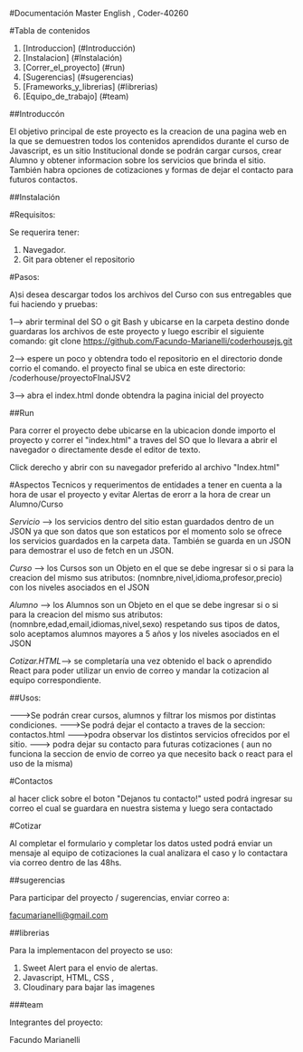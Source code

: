 #Documentación Master English , Coder-40260

#Tabla de contenidos
1. [Introduccion] (#Introducción)
2. [Instalacion] (#Instalación)
3. [Correr_el_proyecto] (#run)
4. [Sugerencias] (#sugerencias)
5. [Frameworks_y_librerias] (#librerias)
6. [Equipo_de_trabajo] (#team) 

##Introduccón

El objetivo principal de este proyecto es la creacion de una pagina web en la que se demuestren todos los contenidos aprendidos durante el curso de Javascript, es un sitio Institucional donde se podrán cargar cursos, crear Alumno y obtener informacion sobre los servicios que brinda el sitio.
También habra opciones de cotizaciones y formas de dejar el contacto para futuros contactos.

##Instalación

#Requisitos:

Se requerira tener:
1. Navegador.
2. Git para obtener el repositorio

#Pasos: 

A)si desea descargar todos los archivos del Curso con sus entregables que fui haciendo y pruebas:

1--> abrir terminal del SO o git Bash y ubicarse en la carpeta destino donde guardaras los archivos de este proyecto y luego escribir el        siguiente  comando:
    git clone https://github.com/Facundo-Marianelli/coderhousejs.git

2--> espere un poco y obtendra todo el repositorio en el directorio donde corrio el comando. 
el proyecto final se ubica en este directorio: /coderhouse/proyectoFInalJSV2

3--> abra el index.html donde obtendra la pagina inicial del proyecto


##Run

Para correr el proyecto debe ubicarse en la ubicacion donde importo el proyecto y correr el "index.html" a traves del SO que lo llevara a abrir el navegador o directamente desde el editor de texto.

Click derecho y abrir con su navegador preferido al archivo "Index.html"

#Aspectos Tecnicos y requerimentos de entidades a tener en cuenta a la hora de usar el proyecto y evitar Alertas de erorr a la hora de crear un Alumno/Curso

*Servicio* --> los servicios dentro del sitio estan guardados dentro de un JSON ya que son datos que son estaticos por el momento solo se ofrece los servicios guardados en la carpeta data. También se guarda en un JSON para demostrar el uso de fetch en un JSON.

*Curso* --> los Cursos son un Objeto en el que se debe ingresar si o si para la creacion del mismo sus atributos: (nomnbre,nivel,idioma,profesor,precio) con los niveles asociados en el JSON

*Alumno* --> los Alumnos son un Objeto en el que se debe ingresar si o si para la creacion del mismo sus atributos: (nomnbre,edad,email,idiomas,nivel,sexo) respetando sus tipos de datos, solo aceptamos alumnos mayores a 5 años y los niveles asociados en el JSON

*Cotizar.HTML*--> se completaría una vez obtenido el back o aprendido React para poder utilizar un envio de correo y mandar la cotizacion al equipo correspondiente.

##Usos:

--->Se podrán crear cursos, alumnos y filtrar los mismos por distintas condiciones.
--->Se podrá dejar el contacto a traves de la seccion: contactos.html
--->podra observar los distintos servicios ofrecidos por el sitio.
---> podra dejar su contacto para futuras cotizaciones ( aun no funciona la seccion de envio de  correo ya que necesito back o react para el uso de la misma)


#Contactos

al hacer click sobre el boton "Dejanos tu contacto!" usted podrá ingresar su correo el cual se guardara en nuestra sistema y luego sera contactado

#Cotizar

Al completar el formulario y completar los datos usted podrá enviar un mensaje al equipo de cotizaciones la cual analizara el caso y lo contactara via correo dentro de las 48hs.

##sugerencias

Para participar del proyecto / sugerencias, enviar correo a:

facumarianelli@gmail.com

##librerias

Para la implementacon del proyecto se uso:

1. Sweet Alert para el envio de alertas.
2. Javascript, HTML, CSS , 
3. Cloudinary para bajar las imagenes

###team

Integrantes del proyecto:

Facundo Marianelli



